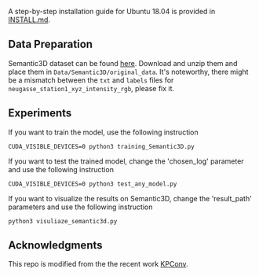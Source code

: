 A step-by-step installation guide for Ubuntu 18.04 is provided in [INSTALL.md](./INSTALL.md). 

## Data Preparation
Semantic3D dataset can be found <a href="https://www.semantic3d.net">here</a>. Download and unzip them and place them in `Data/Semantic3D/original_data`. It's noteworthy, there might be a mismatch between the `txt` and `labels` files for `neugasse_station1_xyz_intensity_rgb`, please fix it.

## Experiments
If you want to train the model, use the following instruction

```
CUDA_VISIBLE_DEVICES=0 python3 training_Semantic3D.py
```

If you want to test the trained model, change the 'chosen_log' parameter and use the following instruction

```
CUDA_VISIBLE_DEVICES=0 python3 test_any_model.py
```

If you want to visualize the results on Semantic3D, change the 'result_path' parameters and use the following instruction

```
python3 visuliaze_semantic3d.py
```

## Acknowledgments
This repo is modified from the the recent work <a href="https://github.com/HuguesTHOMAS/KPConv">KPConv</a>.
